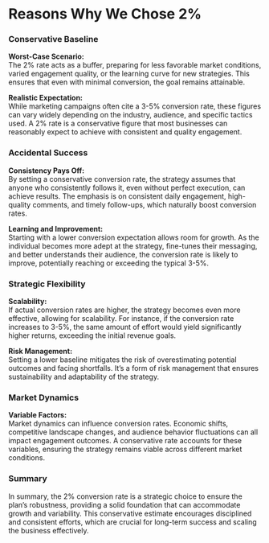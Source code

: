 # Reasons Why We Chose 2%

### Conservative Baseline

**Worst-Case Scenario:**  
The 2% rate acts as a buffer, preparing for less favorable market conditions, varied engagement quality, or the learning curve for new strategies. This ensures that even with minimal conversion, the goal remains attainable.

**Realistic Expectation:**  
While marketing campaigns often cite a 3-5% conversion rate, these figures can vary widely depending on the industry, audience, and specific tactics used. A 2% rate is a conservative figure that most businesses can reasonably expect to achieve with consistent and quality engagement.

### Accidental Success

**Consistency Pays Off:**  
By setting a conservative conversion rate, the strategy assumes that anyone who consistently follows it, even without perfect execution, can achieve results. The emphasis is on consistent daily engagement, high-quality comments, and timely follow-ups, which naturally boost conversion rates.

**Learning and Improvement:**  
Starting with a lower conversion expectation allows room for growth. As the individual becomes more adept at the strategy, fine-tunes their messaging, and better understands their audience, the conversion rate is likely to improve, potentially reaching or exceeding the typical 3-5%.

### Strategic Flexibility

**Scalability:**  
If actual conversion rates are higher, the strategy becomes even more effective, allowing for scalability. For instance, if the conversion rate increases to 3-5%, the same amount of effort would yield significantly higher returns, exceeding the initial revenue goals.

**Risk Management:**  
Setting a lower baseline mitigates the risk of overestimating potential outcomes and facing shortfalls. It’s a form of risk management that ensures sustainability and adaptability of the strategy.

### Market Dynamics

**Variable Factors:**  
Market dynamics can influence conversion rates. Economic shifts, competitive landscape changes, and audience behavior fluctuations can all impact engagement outcomes. A conservative rate accounts for these variables, ensuring the strategy remains viable across different market conditions.

### Summary

In summary, the 2% conversion rate is a strategic choice to ensure the plan’s robustness, providing a solid foundation that can accommodate growth and variability. This conservative estimate encourages disciplined and consistent efforts, which are crucial for long-term success and scaling the business effectively.